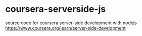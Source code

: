 # coursera-serverside-js
source code for coursera server-side development with nodejs
https://www.coursera.org/learn/server-side-development
